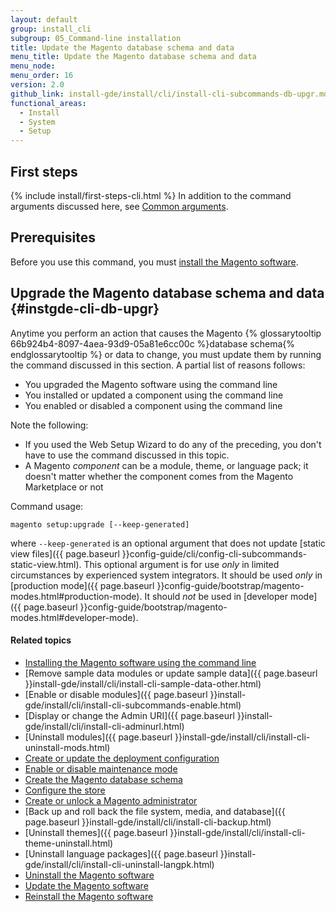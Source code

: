 ```yaml
---
layout: default
group: install_cli
subgroup: 05_Command-line installation
title: Update the Magento database schema and data
menu_title: Update the Magento database schema and data
menu_node:
menu_order: 16
version: 2.0
github_link: install-gde/install/cli/install-cli-subcommands-db-upgr.md
functional_areas:
  - Install
  - System
  - Setup
---
```


<h2 id="instgde-cli-before">First steps</h2>
{% include install/first-steps-cli.html %}
In addition to the command arguments discussed here, see <a href="{{page.baseurl}}install-gde/install/cli/install-cli-subcommands.html#instgde-cli-subcommands-common">Common arguments</a>.

<h2 id="instgde-cli-subcommands-maint-prereq">Prerequisites</h2>
Before you use this command, you must <a href="{{page.baseurl}}install-gde/install/cli/install-cli-install.html">install the Magento software</a>.

## Upgrade the Magento database schema and data {#instgde-cli-db-upgr}
Anytime you perform an action that causes the Magento {% glossarytooltip 66b924b4-8097-4aea-93d9-05a81e6cc00c %}database schema{% endglossarytooltip %} or data to change, you must update them by running the command discussed in this section. A partial list of reasons follows:

*	You upgraded the Magento software using the command line
*	You installed or updated a component using the command line
*	You enabled or disabled a component using the command line

Note the following:

*	If you used the Web Setup Wizard to do any of the preceding, you don't have to use the command discussed in this topic.
*	A Magento *component* can be a module, theme, or language pack; it doesn't matter whether the component comes from the Magento Marketplace or not

Command usage:

	magento setup:upgrade [--keep-generated]

where `--keep-generated` is an optional argument that does not update [static view files]({{ page.baseurl }}config-guide/cli/config-cli-subcommands-static-view.html). This optional argument is for use *only* in limited circumstances by experienced system integrators. It should be used *only* in [production mode]({{ page.baseurl }}config-guide/bootstrap/magento-modes.html#production-mode). It should *not* be used in [developer mode]({{ page.baseurl }}config-guide/bootstrap/magento-modes.html#developer-mode).

#### Related topics

*	<a href="{{page.baseurl}}install-gde/install/cli/install-cli-install.html">Installing the Magento software using the command line</a>
*	[Remove sample data modules or update sample data]({{ page.baseurl }}install-gde/install/cli/install-cli-sample-data-other.html)
*	[Enable or disable modules]({{ page.baseurl }}install-gde/install/cli/install-cli-subcommands-enable.html)
*	[Display or change the Admin URI]({{ page.baseurl }}install-gde/install/cli/install-cli-adminurl.html)
*	[Uninstall modules]({{ page.baseurl }}install-gde/install/cli/install-cli-uninstall-mods.html)
*	<a href="{{page.baseurl}}install-gde/install/cli/install-cli-subcommands-deployment.html">Create or update the deployment configuration</a>
*	<a href="{{page.baseurl}}install-gde/install/cli/install-cli-subcommands-maint.html">Enable or disable maintenance mode</a>
*	<a href="{{page.baseurl}}install-gde/install/cli/install-cli-subcommands-db.html">Create the Magento database schema</a>
*	<a href="{{page.baseurl}}install-gde/install/cli/install-cli-subcommands-store.html">Configure the store</a>
*	<a href="{{page.baseurl}}install-gde/install/cli/install-cli-subcommands-admin.html">Create or unlock a Magento administrator</a>
*	[Back up and roll back the file system, media, and database]({{ page.baseurl }}install-gde/install/cli/install-cli-backup.html)
*	[Uninstall themes]({{ page.baseurl }}install-gde/install/cli/install-cli-theme-uninstall.html)
*	[Uninstall language packages]({{ page.baseurl }}install-gde/install/cli/install-cli-uninstall-langpk.html)
*	<a href="{{page.baseurl}}install-gde/install/cli/install-cli-uninstall.html#instgde-install-uninstall">Uninstall the Magento software</a>
*	<a href="{{page.baseurl}}install-gde/install/cli/install-cli-uninstall.html#instgde-install-magento-update">Update the Magento software</a>
*	<a href="{{page.baseurl}}install-gde/install/cli/install-cli-uninstall.html#instgde-install-magento-reinstall">Reinstall the Magento software</a>
